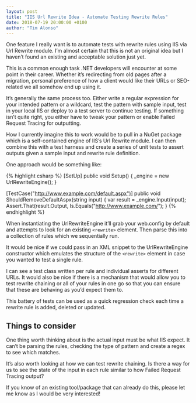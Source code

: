 ```yaml
---
layout: post
title: "IIS Url Rewrite Idea - Automate Testing Rewrite Rules"
date: 2018-07-19 20:00:00 +0100
author: "Tim Alonso"
---
```


One feature I really want is to automate tests with rewrite rules using IIS via Url Rewrite module. I’m almost certain that this is not an original idea but I haven’t found an existing and acceptable solution just yet.

This is a common enough task .NET developers will encounter at some point in their career. Whether it’s redirecting from old pages after a migration, personal preference of how a client would like their URLs or SEO-related we all somehow end up using it.

It’s generally the same process too. Either write a regular expression for your intended pattern or a wildcard, test the pattern with sample input, test in your local IIS or deploy to a test server to continue testing. If something isn’t quite right, you either have to tweak your pattern or enable Failed Request Tracing for outputting.

How I currently imagine this to work would be to pull in a NuGet package which is a self-contained engine of IIS’s Url Rewrite module. I can then combine this with a test harness and create a series of unit tests to assert outputs given a sample input and rewrite rule definition.

One approach would be something like:

{% highlight csharp %}
[SetUp]
public void Setup()
{
    _engine = new UrlRewriteEngine();
}

[TestCase("http://www.example.com/default.aspx")]
public void ShouldRemoveDefaultAspx(string input)
{
    var result = _engine.Input(input);
    Assert.That(result.Output, Is.Equals("http://www.example.com/");
}
{% endhighlight %}

When instantiating the UrlRewriteEngine it’ll grab your web.config by default and attempts to look for an existing `<rewrite>` element. Then parse this into a collection of rules which we sequentially run.

It would be nice if we could pass in an XML snippet to the UrlRewriteEngine constructor which emulates the structure of the `<rewrite>` element in case you wanted to test a single rule.

I can see a test class written per rule and individual asserts for different URLs. It would also be nice if there is a mechanism that would allow you to test rewrite chaining or all of your rules in one go so that you can ensure that these are behaving as you’d expect them to.

This battery of tests can be used as a quick regression check each time a rewrite rule is added, deleted or updated.

## Things to consider

One thing worth thinking about is the actual input must be what IIS expect. It can’t be parsing the rules, checking the type of pattern and create a regex to see which matches.

It’s also worth looking at how we can test rewrite chaining. Is there a way for us to see the state of the input in each rule similar to how Failed Request Tracing output?

If you know of an existing tool/package that can already do this, please let me know as I would be very interested!